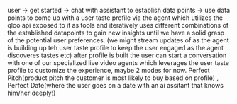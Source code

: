 user -> get started -> chat with assistant to establish data points -> use data points to come up with a user taste profile via the agent which utilizes the qloo api exposed to it as tools and iteratively uses different combinations of the established datapoints to gain new insights until we have a solid grasp of the potential user preferences. (we might stream updates of as the agent is building up teh user taste profile to keep the user engaged as the agent discoveres tastes etc) after profile is built the user can start a conversation with one of our specialized live video agents which leverages the user taste profile to customize the experience, maybe 2 modes for now. Perfect Pitch(product pitch the customer is most likely to buy based on profile) , Perfect Date(where the user goes on a date with an ai assitant that knows him/her deeply!)

